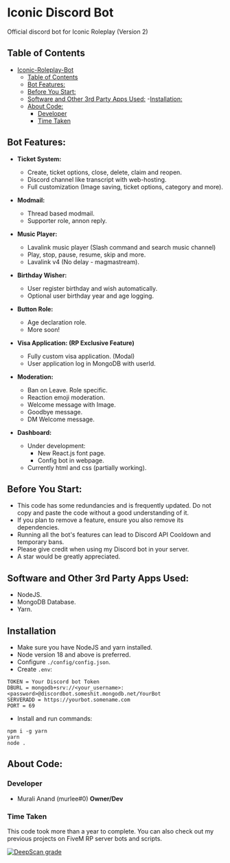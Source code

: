 # Iconic Discord Bot
Official discord bot for Iconic Roleplay (Version 2)

## Table of Contents
- [Iconic-Roleplay-Bot](#iconic-roleplay-bot)
  - [Table of Contents](#table-of-contents)
  - [Bot Features:](#bot-features)
  - [Before You Start:](#before-you-start)
  - [Software and Other 3rd Party Apps Used:](#software-and-other-3rd-party-apps-used)
  -[Installation:](#installation)
  - [About Code:](#about-code)
    - [Developer](#developer)
    - [Time Taken](#time-taken)

## Bot Features:
- **Ticket System:**
  - Create, ticket options, close, delete, claim and reopen.
  - Discord channel like transcript with web-hosting.
  - Full customization (Image saving, ticket options, category and more).

- **Modmail:**
  - Thread based modmail.
  - Supporter role, annon reply.
 
- **Music Player:**
  - Lavalink music player (Slash command and search music channel)
  - Play, stop, pause, resume, skip and more.
  - Lavalink v4 (No delay - magmastream).

- **Birthday Wisher:**
  - User register birthday and wish automatically.
  - Optional user birthday year and age logging.

- **Button Role:**
  - Age declaration role.
  - More soon!

- **Visa Application: (RP Exclusive Feature)**
  - Fully custom visa application. (Modal)
  - User application log in MongoDB with userId.

- **Moderation:**
  - Ban on Leave. Role specific.
  - Reaction emoji moderation.
  - Welcome message with Image.
  - Goodbye message.
  - DM Welcome message.

- **Dashboard:**
  - Under development:
    - New React.js font page.
    - Config bot in webpage.
  - Currently html and css (partially working).

## Before You Start:
- This code has some redundancies and is frequently updated. Do not copy and paste the code without a good understanding of it.
- If you plan to remove a feature, ensure you also remove its dependencies.
- Running all the bot's features can lead to Discord API Cooldown and temporary bans.
- Please give credit when using my Discord bot in your server.
- A star would be greatly appreciated.

## Software and Other 3rd Party Apps Used:
- NodeJS.
- MongoDB Database.
- Yarn.

## Installation
- Make sure you have NodeJS and yarn installed.
- Node version 18 and above is preferred.
- Configure `./config/config.json`.
- Create `.env`:
```shell
TOKEN = Your Discord bot Token
DBURL = mongodb+srv://<your_username>:<password>@discordbot.someshit.mongodb.net/YourBot
SERVERADD = https://yourbot.somename.com
PORT = 69
```
- Install and run commands:
```shell
npm i -g yarn
yarn
node .
```

## About Code:

### Developer
- Murali Anand (murlee#0) **Owner/Dev**

### Time Taken
This code took more than a year to complete. You can also check out my previous projects on FiveM RP server bots and scripts.

[![DeepScan grade](https://deepscan.io/api/teams/21991/projects/25346/branches/791508/badge/grade.svg?token=a1fa0980263b30233c0ddf1e9c3ed778290db2ee)](https://deepscan.io/dashboard#view=project&tid=21991&pid=25346&bid=791508)
